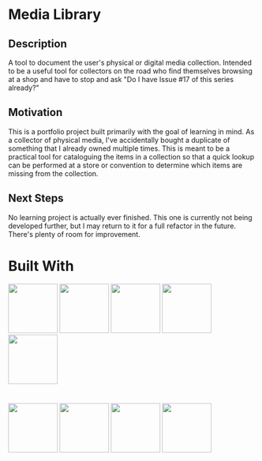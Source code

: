 # Media Library

## Description

A tool to document the user's physical or digital media collection.
Intended to be a useful tool for collectors on the road who find themselves browsing at a shop and have to stop and ask "Do I have Issue #17 of this series already?"

## Motivation

This is a portfolio project built primarily with the goal of learning in mind.
As a collector of physical media, I've accidentally bought a duplicate of something that I already owned multiple times. This is meant to be a practical tool for cataloguing the items in a collection so that a quick lookup can be performed at a store or convention to determine which items are missing from the collection.

## Next Steps

No learning project is actually ever finished. This one is currently not being developed further, but I may return to it for a full refactor in the future. There's plenty of room for improvement.

# Built With

<p float="left">
    <img src="https://cdn.jsdelivr.net/gh/devicons/devicon/icons/react/react-original.svg" width="100" height="100" />
    <img src="https://cdn.jsdelivr.net/gh/devicons/devicon/icons/typescript/typescript-original.svg" width="100" height="100" />
    <img src="https://cdn.jsdelivr.net/gh/devicons/devicon/icons/redux/redux-original.svg" width="100" height="100" />
    <img src="https://cdn.freebiesupply.com/logos/large/2x/react-router-logo-svg-vector.svg" width="100" height="100" />
    <img src="https://cdn.worldvectorlogo.com/logos/styled-components-1.svg" width="100" height="100" />
</p>

#

<p float="left">
    <img src="https://cdn.jsdelivr.net/gh/devicons/devicon/icons/nodejs/nodejs-original-wordmark.svg" width="100" height="100" />
    <img src="https://cdn.jsdelivr.net/gh/devicons/devicon/icons/express/express-original-wordmark.svg" width="100" height="100" />
    <img src="https://cdn.jsdelivr.net/gh/devicons/devicon/icons/mongodb/mongodb-original-wordmark.svg" width="100" height="100" />
    <img src="https://seeklogo.com/images/J/jest-logo-F9901EBBF7-seeklogo.com.png" width="100" height="100" />
</p>
